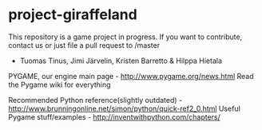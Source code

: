 project-giraffeland
===================
This repository is a game project in progress.
If you want to contribute, contact us or just file a pull request to /master

- Tuomas Tinus, Jimi Järvelin, Kristen Barretto & Hilppa Hietala

PYGAME, our engine main page -  http://www.pygame.org/news.html
Read the Pygame wiki for everything

Recommended Python reference(slightly outdated) - http://www.brunningonline.net/simon/python/quick-ref2_0.html
Useful Pygame stuff/examples - http://inventwithpython.com/chapters/
